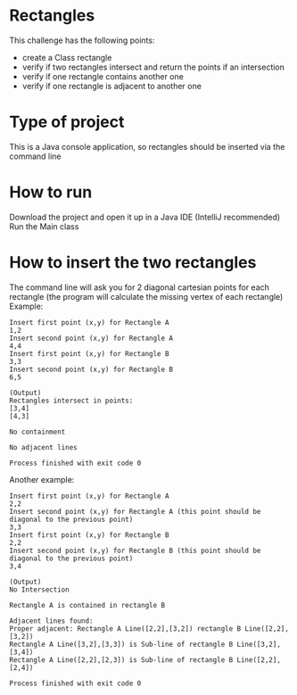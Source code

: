 # Rectangles
This challenge has the following points:
- create a Class rectangle
- verify if two rectangles intersect and return the points if an intersection
- verify if one rectangle contains another one
- verify if one rectangle is adjacent to another one

# Type of project
This is a Java console application, so rectangles should be inserted via the command line

# How to run 
Download the project and open it up in a Java IDE (IntelliJ recommended)
Run the Main class

# How to insert the two rectangles
The command line will ask you for 2 diagonal cartesian points for each rectangle (the program will calculate the missing vertex of each rectangle)
Example:
```
Insert first point (x,y) for Rectangle A
1,2
Insert second point (x,y) for Rectangle A
4,4
Insert first point (x,y) for Rectangle B
3,3
Insert second point (x,y) for Rectangle B
6,5

(Output)
Rectangles intersect in points:
[3,4]
[4,3]

No containment

No adjacent lines

Process finished with exit code 0
```

Another example:
```
Insert first point (x,y) for Rectangle A
2,2
Insert second point (x,y) for Rectangle A (this point should be diagonal to the previous point)
3,3
Insert first point (x,y) for Rectangle B
2,2
Insert second point (x,y) for Rectangle B (this point should be diagonal to the previous point)
3,4

(Output)
No Intersection

Rectangle A is contained in rectangle B

Adjacent lines found:
Proper adjacent: Rectangle A Line([2,2],[3,2]) rectangle B Line([2,2],[3,2])
Rectangle A Line([3,2],[3,3]) is Sub-line of rectangle B Line([3,2],[3,4])
Rectangle A Line([2,2],[2,3]) is Sub-line of rectangle B Line([2,2],[2,4])

Process finished with exit code 0
```
